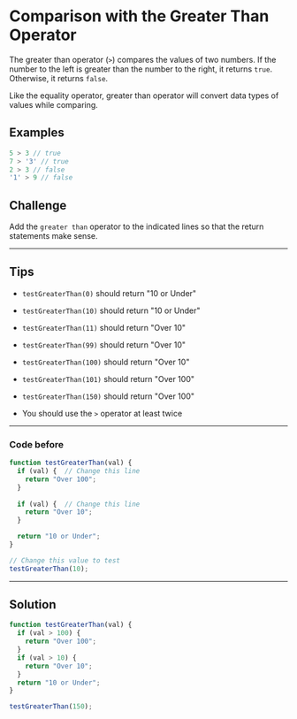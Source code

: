 # Comparison with the Greater Than Operator

The greater than operator (`>`) compares the values of two numbers. If the number to the left is greater than the number to the right, it returns `true`. Otherwise, it returns `false`.

Like the equality operator, greater than operator will convert data types of values while comparing.

## Examples

```js
5 > 3 // true
7 > '3' // true
2 > 3 // false
'1' > 9 // false
```

## Challenge

Add the `greater than` operator to the indicated lines so that the return statements make sense.

---

## Tips

- `testGreaterThan(0)` should return "10 or Under"

- `testGreaterThan(10)` should return "10 or Under"

- `testGreaterThan(11)` should return "Over 10"

- `testGreaterThan(99)` should return "Over 10"

- `testGreaterThan(100)` should return "Over 10"

- `testGreaterThan(101)` should return "Over 100"

- `testGreaterThan(150)` should return "Over 100"

- You should use the `>` operator at least twice

---

### Code before

```js
function testGreaterThan(val) {
  if (val) {  // Change this line
    return "Over 100";
  }
  
  if (val) {  // Change this line
    return "Over 10";
  }

  return "10 or Under";
}

// Change this value to test
testGreaterThan(10);
```

---

## Solution

```js
function testGreaterThan(val) {
  if (val > 100) {
    return "Over 100";
  }  
  if (val > 10) {
    return "Over 10";
  }
  return "10 or Under";
}

testGreaterThan(150);
```